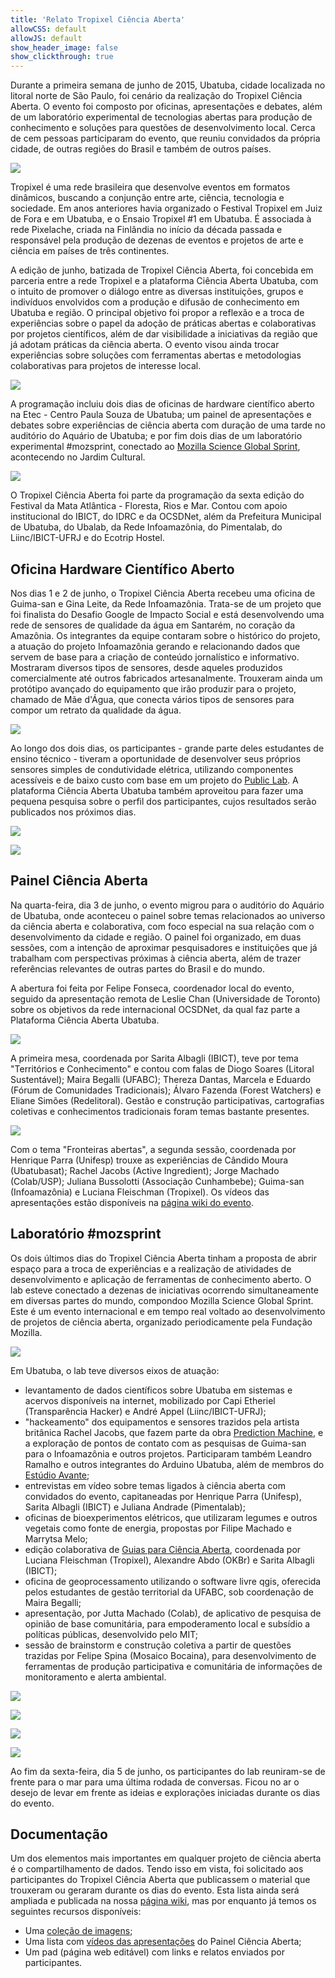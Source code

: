 ```yaml
---
title: 'Relato Tropixel Ciência Aberta'
allowCSS: default
allowJS: default
show_header_image: false
show_clickthrough: true
---
```


Durante a primeira semana de junho de 2015, Ubatuba, cidade localizada no litoral norte de São Paulo, foi cenário da realização do Tropixel Ciência Aberta. O evento foi composto por oficinas, apresentações e debates, além de um laboratório experimental de tecnologias abertas para produção de conhecimento e soluções para questões de desenvolvimento local. Cerca de cem pessoas participaram do evento, que reuniu convidados da própria cidade, de outras regiões do Brasil e também de outros países.

![](cracha.jpg)

Tropixel é uma rede brasileira que desenvolve eventos em formatos dinâmicos, buscando a conjunção entre arte, ciência, tecnologia e sociedade. Em anos anteriores havia organizado o Festival Tropixel em Juiz de Fora e em Ubatuba, e o Ensaio Tropixel #1 em Ubatuba. É associada à rede Pixelache, criada na Finlândia no início da década passada e responsável pela produção de dezenas de eventos e projetos de arte e ciência em países de três continentes.

A edição de junho, batizada de Tropixel Ciência Aberta, foi concebida em parceria entre a rede Tropixel e a plataforma Ciência Aberta Ubatuba, com o intuito de promover o diálogo entre as diversas instituições, grupos e indivíduos envolvidos com a produção e difusão de conhecimento em Ubatuba e região. O principal objetivo foi propor a reflexão e a troca de experiências sobre o papel da adoção de práticas abertas e colaborativas por projetos científicos, além de dar visibilidade a iniciativas da região que já adotam práticas da ciência aberta. O evento visou ainda trocar experiências sobre soluções com ferramentas abertas e metodologias colaborativas para projetos de interesse local.

![](jardim.jpg)

A programação incluiu dois dias de oficinas de hardware científico aberto na Etec - Centro Paula Souza de Ubatuba; um painel de apresentações e debates sobre experiências de ciência aberta com duração de uma tarde no auditório do Aquário de Ubatuba; e por fim dois dias de um laboratório experimental #mozsprint, conectado ao [Mozilla Science Global Sprint](https://wiki.mozilla.org/ScienceLab), acontecendo no Jardim Cultural.

![](aquario.jpg)

O Tropixel Ciência Aberta foi parte da programação da sexta edição do Festival da Mata Atlântica - Floresta, Rios e Mar. Contou com apoio institucional do IBICT, do IDRC e da OCSDNet, além da Prefeitura Municipal de Ubatuba, do Ubalab, da Rede Infoamazônia, do Pimentalab, do Liinc/IBICT-UFRJ e do Ecotrip Hostel.

## Oficina Hardware Científico Aberto

Nos dias 1 e 2 de junho, o Tropixel Ciência Aberta recebeu uma oficina de Guima-san e Gina Leite, da Rede Infoamazônia. Trata-se de um projeto que foi finalista do Desafio Google de Impacto Social e está desenvolvendo uma rede de sensores de qualidade da água em Santarém, no coração da Amazônia. Os integrantes da equipe contaram sobre o histórico do projeto, a atuação do projeto Infoamazônia gerando e relacionando dados que servem de base para a criação de conteúdo jornalístico e informativo. Mostraram diversos tipos de sensores, desde aqueles produzidos comercialmente até outros fabricados artesanalmente. Trouxeram ainda um protótipo avançado do equipamento que irão produzir para o projeto, chamado de Mãe d'Água, que conecta vários tipos de sensores para compor um retrato da qualidade da água.

![](maedagua.jpg)

Ao longo dos dois dias, os participantes - grande parte deles estudantes de ensino técnico - tiveram a oportunidade de desenvolver seus próprios sensores simples de condutividade elétrica, utilizando componentes acessíveis e de baixo custo com base em um projeto do [Public Lab](http://publiclab.org/wiki/555-conductivity-meter). A plataforma Ciência Aberta Ubatuba também aproveitou para fazer uma pequena pesquisa sobre o perfil dos participantes, cujos resultados serão publicados nos próximos dias.

![](estudantes.jpg)

![](garrafas)

## Painel Ciência Aberta

Na quarta-feira, dia 3 de junho, o evento migrou para o auditório do Aquário de Ubatuba, onde aconteceu o painel sobre temas relacionados ao universo da ciência aberta e colaborativa, com foco especial na sua relação com o desenvolvimento da cidade e região. O painel foi organizado, em duas sessões, com a intenção de aproximar pesquisadores e instituições que já trabalham com perspectivas próximas à ciência aberta, além de trazer referências relevantes de outras partes do Brasil e do mundo.

A abertura foi feita por Felipe Fonseca, coordenador local do evento, seguido da apresentação remota de Leslie Chan (Universidade de Toronto) sobre os objetivos da rede internacional OCSDNet, da qual faz parte a Plataforma Ciência Aberta Ubatuba.

![](sarita.jpg)

A primeira mesa, coordenada por Sarita Albagli (IBICT), teve por tema "Territórios e Conhecimento" e contou com falas de Diogo Soares (Litoral Sustentável); Maira Begalli (UFABC); Thereza Dantas, Marcela e Eduardo (Fórum de Comunidades Tradicionais); Álvaro Fazenda (Forest Watchers) e Eliane Simões (Redelitoral). Gestão e construção participativas, cartografias coletivas e conhecimentos tradicionais foram temas bastante presentes.

![](mergulhador.jpg)

Com o tema "Fronteiras abertas", a segunda sessão, coordenada por Henrique Parra (Unifesp) trouxe as experiências de Cândido Moura (Ubatubasat); Rachel Jacobs (Active Ingredient); Jorge Machado (Colab/USP); Juliana Bussolotti (Associação Cunhambebe); Guima-san (Infoamazônia) e Luciana Fleischman (Tropixel). Os vídeos das apresentações estão disponíveis na [página wiki do evento](https://pt.wikiversity.org/wiki/Pesquisa:Ci%C3%AAncia_Aberta_Ubatuba/Tropixel_Ci%C3%AAncia_Aberta).

## Laboratório #mozsprint

Os dois últimos dias do Tropixel Ciência Aberta tinham a proposta de abrir espaço para a troca de experiências e a realização de atividades de desenvolvimento e aplicação de ferramentas de conhecimento aberto. O lab esteve conectado a dezenas de iniciativas ocorrendo simultaneamente em diversas partes do mundo, compondoo Mozilla Science Global Sprint. Este é um evento internacional e em tempo real voltado ao desenvolvimento de projetos de ciência aberta, organizado periodicamente pela Fundação Mozilla.

![](programa.jpg)

Em Ubatuba, o lab teve diversos eixos de atuação:

* levantamento de dados científicos sobre Ubatuba em sistemas e acervos disponíveis na internet, mobilizado por Capi Etheriel (Transparência Hacker) e André Appel (Liinc/IBICT-UFRJ);
* "hackeamento" dos equipamentos e sensores trazidos pela artista britânica Rachel Jacobs, que fazem parte da obra [Prediction Machine](http://www.thepredictionmachine.org/), e a exploração de pontos de contato com as pesquisas de Guima-san para o Infoamazônia e outros projetos. Participaram também Leandro Ramalho e outros integrantes do Arduino Ubatuba, além de membros do [Estúdio Avante](https://github.com/avanteweb/);
* entrevistas em vídeo sobre temas ligados à ciência aberta com convidados do evento, capitaneadas por Henrique Parra (Unifesp), Sarita Albagli (IBICT) e Juliana Andrade (Pimentalab);
* oficinas de bioexperimentos elétricos, que utilizaram legumes e outros vegetais como fonte de energia, propostas por Filipe Machado e Marrytsa Melo;
* edição colaborativa de [Guias para Ciência Aberta](https://pt.wikiversity.org/wiki/Manual_para_Ci%C3%AAncia_Aberta), coordenada por Luciana Fleischman (Tropixel), Alexandre Abdo (OKBr) e Sarita Albagli (IBICT);
* oficina de geoprocessamento utilizando o software livre qgis, oferecida pelos estudantes de gestão territorial da UFABC, sob coordenação de Maira Begalli;
* apresentação, por Jutta Machado (Colab), de aplicativo de pesquisa de opinião de base comunitária, para empoderamento local e subsídio a políticas públicas, desenvolvido pelo MIT;
* sessão de brainstorm e construção coletiva a partir de questões trazidas por Felipe Spina (Mosaico Bocaina), para desenvolvimento de ferramentas de produção participativa e comunitária de informações de monitoramento e alerta ambiental.

![](rachel.jpg)

![](hp.jpg)

![](kids.jpg)

![](felipe.jpg)

Ao fim da sexta-feira, dia 5 de junho, os participantes do lab reuniram-se de frente para o mar para uma última rodada de conversas. Ficou no ar o desejo de levar em frente as ideias e explorações iniciadas durante os dias do evento.

## Documentação

Um dos elementos mais importantes em qualquer projeto de ciência aberta é o compartilhamento de dados. Tendo isso em vista, foi solicitado aos participantes do Tropixel Ciência Aberta que publicassem o material que trouxeram ou geraram durante os dias do evento. Esta lista ainda será ampliada e publicada na nossa [página wiki](https://pt.wikiversity.org/wiki/Pesquisa:Ci%C3%AAncia_Aberta_Ubatuba/Tropixel_Ci%C3%AAncia_Aberta), mas por enquanto já temos os seguintes recursos disponíveis:

- Uma [coleção de imagens](https://www.flickr.com/photos/felipefonseca/albums/72157654730781695/);
- Uma lista com [vídeos das apresentações](https://www.youtube.com/playlist?list=PL4qxxbzI7iyRr_wvo1GK-AgEpCSz8JsdE) do Painel Ciência Aberta;
- Um pad (página web editável) com links e relatos enviados por participantes.


